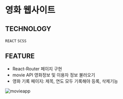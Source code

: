 # 영화 웹사이트

## TECHNOLOGY
`REACT` `SCSS`

## FEATURE
- React-Router 페이지 구현
- movie API 영화정보 및 이용자 정보 불러오기
- 영화 기록 페이지: 제목, 연도 모두 기록해야 등록, 삭제기능

![movieapp](https://github.com/gayeongogo/movieapp/assets/116170363/ee64cfa1-64e1-4d2e-9c91-1771c626d81e)

